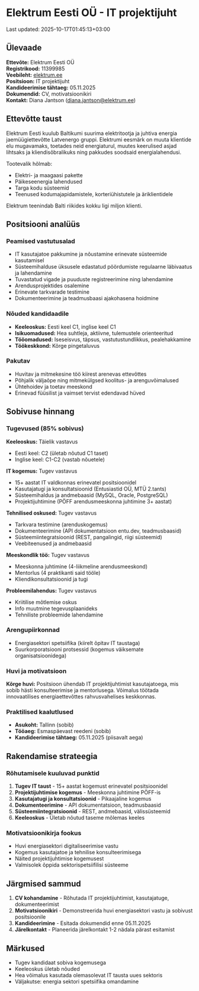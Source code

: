 # Elektrum Eesti OÜ - IT projektijuht

Last updated: 2025-10-17T01:45:13+03:00

## Ülevaade

**Ettevõte:** Elektrum Eesti OÜ  
**Registrikood:** 11399985  
**Veebileht:** [elektrum.ee](https://www.elektrum.ee/)  
**Positsioon:** IT projektijuht  
**Kandideerimise tähtaeg:** 05.11.2025  
**Dokumendid:** CV, motivatsioonikiri  
**Kontakt:** Diana Jantson (<diana.jantson@elektrum.ee>)  

## Ettevõtte taust

Elektrum Eesti kuulub Baltikumi suurima elektritootja ja juhtiva energia jaemüügiettevõtte Latvenergo gruppi. Elektrumi eesmärk on muuta klientide elu mugavamaks, toetades neid energiaturul, muutes keerulised asjad lihtsaks ja kliendisõbralikuks ning pakkudes soodsaid energialahendusi.

Tootevalik hõlmab:

- Elektri- ja maagaasi pakette
- Päikeseenergia lahendused
- Targa kodu süsteemid
- Teenused kodumajapidamistele, korteriühistutele ja äriklientidele

Elektrum teenindab Balti riikides kokku ligi miljon klienti.

## Positsiooni analüüs

### Peamised vastutusalad

- IT kasutajatoe pakkumine ja nõustamine erinevate süsteemide kasutamisel
- Süsteemihalduse üksusele edastatud pöördumiste regulaarne läbivaatus ja lahendamine
- Tuvastatud vigade ja puuduste registreerimine ning lahendamine
- Arendusprojektides osalemine
- Erinevate tarkvarade testimine
- Dokumenteerimine ja teadmusbaasi ajakohasena hoidmine

### Nõuded kandidaadile

- **Keeleoskus:** Eesti keel C1, inglise keel C1
- **Isikuomadused:** Hea suhtleja, aktiivne, tulemustele orienteeritud
- **Tööomadused:** Iseseisvus, täpsus, vastutustundlikkus, pealehakkamine
- **Töökeskkond:** Kõrge pingetaluvus

### Pakutav

- Huvitav ja mitmekesine töö kiirest arenevas ettevõttes
- Põhjalik väljaõpe ning mitmekülgsed koolitus- ja arenguvõimalused
- Ühtehoidev ja toetav meeskond
- Erinevad füüsilist ja vaimset tervist edendavad hüved

## Sobivuse hinnang

### Tugevused (85% sobivus)

**Keeleoskus:** Täielik vastavus

- Eesti keel: C2 (ületab nõutud C1 taset)
- Inglise keel: C1-C2 (vastab nõuetele)

**IT kogemus:** Tugev vastavus

- 15+ aastat IT valdkonnas erinevatel positsioonidel
- Kasutajatugi ja konsultatsioonid (Entusiastid OÜ, MTÜ 2.tants)
- Süsteemihaldus ja andmebaasid (MySQL, Oracle, PostgreSQL)
- Projektijuhtimine (PÖFF arendusmeeskonna juhtimine 3+ aastat)

**Tehnilised oskused:** Tugev vastavus

- Tarkvara testimine (arenduskogemus)
- Dokumenteerimine (API dokumentatsioon entu.dev, teadmusbaasid)
- Süsteemiintegratsioonid (REST, pangalingid, riigi süsteemid)
- Veebiteenused ja andmebaasid

**Meeskondlik töö:** Tugev vastavus

- Meeskonna juhtimine (4-liikmeline arendusmeeskond)
- Mentorlus (4 praktikanti said tööle)
- Kliendikonsultatsioonid ja tugi

**Probleemilahendus:** Tugev vastavus

- Kriitilise mõtlemise oskus
- Info muutmine tegevusplaanideks
- Tehniliste probleemide lahendamine

### Arengupiirkonnad

- Energiasektori spetsiifika (kiirelt õpitav IT taustaga)
- Suurkorporatsiooni protsessid (kogemus väiksemate organisatsioonidega)

### Huvi ja motivatsioon

**Kõrge huvi:** Positsioon ühendab IT projektijuhtimist kasutajatoega, mis sobib hästi konsulteerimise ja mentorlusega. Võimalus töötada innovaatilises energiaettevõttes rahvusvahelises keskkonnas.

### Praktilised kaalutlused

- **Asukoht:** Tallinn (sobib)
- **Tööaeg:** Esmaspäevast reedeni (sobib)
- **Kandideerimise tähtaeg:** 05.11.2025 (piisavalt aega)

## Rakendamise strateegia

### Rõhutamisele kuuluvad punktid

1. **Tugev IT taust** - 15+ aastat kogemust erinevatel positsioonidel
2. **Projektijuhtimise kogemus** - Meeskonna juhtimine PÖFF-is
3. **Kasutajatugi ja konsultatsioonid** - Pikaajaline kogemus
4. **Dokumenteerimine** - API dokumentatsioon, teadmusbaasid
5. **Süsteemiintegratsioonid** - REST, andmebaasid, välissüsteemid
6. **Keeleoskus** - Ületab nõutud taseme mõlemas keeles

### Motivatsioonikirja fookus

- Huvi energiasektori digitaliseerimise vastu
- Kogemus kasutajatoe ja tehnilise konsulteerimisega
- Näited projektijuhtimise kogemusest
- Valmisolek õppida sektorispetsiifilisi süsteeme

## Järgmised sammud

1. **CV kohandamine** - Rõhutada IT projektijuhtimist, kasutajatuge, dokumenteerimist
2. **Motivatsioonikiri** - Demonstreerida huvi energiasektori vastu ja sobivust positsioonile
3. **Kandideerimine** - Esitada dokumendid enne 05.11.2025
4. **Järelkontakt** - Planeerida järelkontakt 1-2 nädala pärast esitamist

## Märkused

- Tugev kandidaat sobiva kogemusega
- Keeleoskus ületab nõuded
- Hea võimalus kasutada olemasolevat IT tausta uues sektoris
- Väljakutse: energia sektori spetsiifika omandamine
